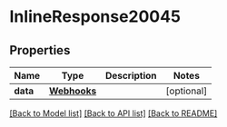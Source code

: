 # InlineResponse20045

## Properties
Name | Type | Description | Notes
------------ | ------------- | ------------- | -------------
**data** | [**Webhooks**](Webhooks.md) |  | [optional] 

[[Back to Model list]](../README.md#documentation-for-models) [[Back to API list]](../README.md#documentation-for-api-endpoints) [[Back to README]](../README.md)

